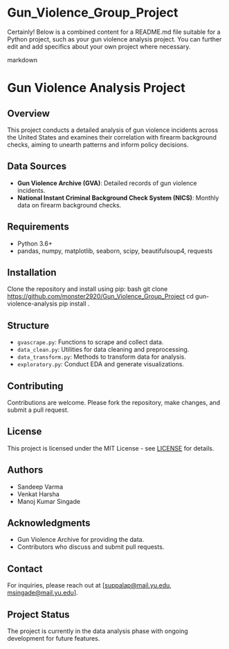 # Gun_Violence_Group_Project

Certainly! Below is a combined content for a README.md file suitable for a Python project, such as your gun violence analysis project. You can further edit and add specifics about your own project where necessary.

markdown
# Gun Violence Analysis Project

## Overview
This project conducts a detailed analysis of gun violence incidents across the United States and examines their correlation with firearm background checks, aiming to unearth patterns and inform policy decisions.

## Data Sources
- **Gun Violence Archive (GVA)**: Detailed records of gun violence incidents.
- **National Instant Criminal Background Check System (NICS)**: Monthly data on firearm background checks.

## Requirements
- Python 3.6+
- pandas, numpy, matplotlib, seaborn, scipy, beautifulsoup4, requests

## Installation
Clone the repository and install using pip:
bash
git clone https://github.com/monster2920/Gun_Violence_Group_Project
cd gun-violence-analysis
pip install .


## Structure
- `gvascrape.py`: Functions to scrape and collect data.
- `data_clean.py`: Utilities for data cleaning and preprocessing.
- `data_transform.py`: Methods to transform data for analysis.
- `exploratory.py`: Conduct EDA and generate visualizations.

## Contributing
Contributions are welcome. Please fork the repository, make changes, and submit a pull request.

## License
This project is licensed under the MIT License - see [LICENSE](LICENSE.md) for details.

## Authors
- Sandeep Varma
- Venkat Harsha
- Manoj Kumar Singade

## Acknowledgments
- Gun Violence Archive for providing the data.
- Contributors who discuss and submit pull requests.

## Contact
For inquiries, please reach out at [suppalap@mail.yu.edu, msingade@mail.yu.edu].

## Project Status
The project is currently in the data analysis phase with ongoing development for future features.

